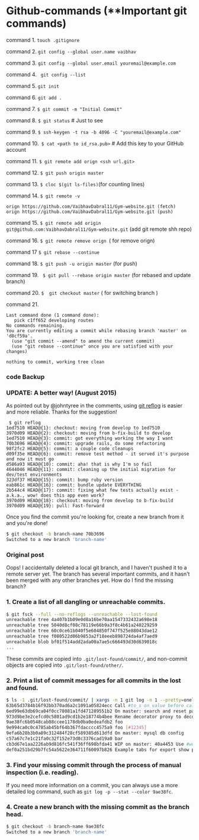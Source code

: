 # Github-commands (**Important git commands)

command 1. ```touch .gitignore```

command 2. ```git config --global user.name vaibhav```
 
command 3. ```git config --global user.email youremail@example.com```
 
command 4. ``` git config --list```

command 5. ```git init```
 
command 6. ```git add .```
 
command 7. ```$ git commit -m "Initial Commit"```
 
command 8. ```$ git status``` # Just to see
 
command 9. ```$ ssh-keygen -t rsa -b 4096 -C "youremail@example.com"```
 
command 10.``` $ cat <path to id_rsa.pub>``` # Add this key to your GitHub account 
 
command 11. ```$ git remote add orign <ssh url.git>```
 
command 12. ```$ git push origin master```
 
command 13.  ```$ cloc $(git ls-files)```(for counting lines)
 
command 14. ```$ git remote -v```

```
orign https://github.com/VaibhavDabral11/Gym-website.git (fetch)
orign https://github.com/VaibhavDabral11/Gym-website.git (push)
 ```
command 15. ```$ git remote add origin git@github.com:VaibhavDabral11/Gym-website.git``` (add git remote shh repo)
  
command 16. ```$ git remote remove orign ```( for remove orign)

command 17 ```$ git rebase --continue ```

command 18. ``` $ git push -u origin master ``` (for push)

command 19. ``` $ git pull --rebase origin master``` (for rebased and update branch)
 
command 20.  ```$  git checkout master```  ( for switching branch )

command 21.

``` interactive rebase in progress; onto d8cf59a
Last command done (1 command done):
   pick c1ff652 developing routes
No commands remaining.
You are currently editing a commit while rebasing branch 'master' on 'd8cf59a'.
  (use "git commit --amend" to amend the current commit)
  (use "git rebase --continue" once you are satisfied with your changes)

nothing to commit, working tree clean
 ```
### code Backup

 ### UPDATE: A better way! (August 2015)

As pointed out by @johntyree in the comments, using [git reflog](http://git-scm.com/docs/git-reflog) is easier and more reliable. Thanks for the suggestion!

```
 $ git reflog
1ed7510 HEAD@{1}: checkout: moving from develop to 1ed7510
3970d09 HEAD@{2}: checkout: moving from b-fix-build to develop
1ed7510 HEAD@{3}: commit: got everything working the way I want
70b3696 HEAD@{4}: commit: upgrade rails, do some refactoring
98f2fc2 HEAD@{5}: commit: a couple code cleanups
d09f35e HEAD@{6}: commit: remove test method - it served it's purpose and now it must go
d586a93 HEAD@{10}: commit: aha! that is why I'm so fail
4644046 HEAD@{11}: commit: cleaning up the initial migration for dev/test environments
323df37 HEAD@{15}: commit: bump ruby version
eab861c HEAD@{16}: commit: bundle update EVERYTHING
2b544c4 HEAD@{17}: commit: fixing what few tests actually exist - a.k.a., wow! does this app even work?
3970d09 HEAD@{18}: checkout: moving from develop to b-fix-build
3970d09 HEAD@{19}: pull: Fast-forward
```

Once you find the commit you're looking for, create a new branch from it and you're done!

```sh
$ git checkout -b branch-name 70b3696
Switched to a new branch 'branch-name'
```


### Original post

Oops! I accidentally deleted a local git branch, and I haven't pushed it to a remote server yet. The branch has several important commits, and it hasn't been merged with any other branches yet. How do I find the missing branch?

### 1. Create a list of all dangling or unreachable commits.

```sh
$ git fsck --full --no-reflogs --unreachable --lost-found
unreachable tree 4a407b1b09e0d8a16be70aa1547332432a698e18
unreachable tree 5040d8cf08c78119e66b9a3f8c4b61a240229259
unreachable tree 60c0ce61b040f5e604850f747f525e88043dae12
unreachable tree f080522d06b9853a2f18eeeb898724da4af7aed9
unreachable blob bf01f514add2ada00a7ae5c666493d30d639018c
...
```

These commits are copied into `.git/lost-found/commit/`, and non-commit objects are copied into `.git/lost-found/other/`.

### 2. Print a list of commit messages for all commits in the lost and found.

```sh
$ ls -1 .git/lost-found/commit/ | xargs -n 1 git log -n 1 --pretty=oneline
63b65d3784b16f92bb370ad6a2c1091a05824ecc Call #to_s on value before calling some string methods, like gsub
6ed99e63db69ca04f0cc78081a1fd471289551b2 On master: search and reset page
973d9be3e2cefcd0c5801ad9cd1b2e18774b4bee Rename decorator proxy to decorator context
9ae38fc6b0548cab08ccee1178db0ba0edeafdb2 foo
9e994ca0c0c4785ab45bf64b367fdacccc4575a9 foo [#12345]
9efa6b28b3b0a89c312484f28cf589385d613dfd On master: mysql db config
c57a67c7e1c21fa0c32f152e73d8c3376cad19a0 bar
cb3d67e1aa2226ab9d816fc541f36ff698bfda41 WIP on master: 40a4453 Use #website_url instead of #template_url or #url
def0a251bd29b7fc54a5622e364711f60097b826 Example tabs for export show page (no styles)w
```

### 3. Find your missing commit through the process of manual inspection (i.e. reading).

If you need more information on a commit, you can always use a more detailed log command, such as `git log -p --stat --color 9ae38fc`.

### 4. Create a new branch with the missing commit as the branch head.

```sh
$ git checkout -b branch-name 9ae38fc
Switched to a new branch 'branch-name'
```
